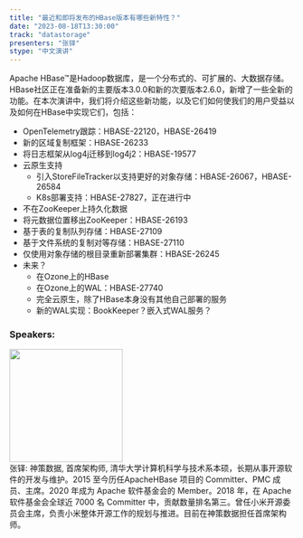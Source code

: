 ```yaml
---
title: "最近和即将发布的HBase版本有哪些新特性？"
date: "2023-08-18T13:30:00" 
track: "datastorage"
presenters: "张铎"
stype: "中文演讲"
---
```

Apache HBase™是Hadoop数据库，是一个分布式的、可扩展的、大数据存储。HBase社区正在准备新的主要版本3.0.0和新的次要版本2.6.0，新增了一些全新的功能。在本次演讲中，我们将介绍这些新功能，以及它们如何使我们的用户受益以及如何在HBase中实现它们，包括：

- OpenTelemetry跟踪：HBASE-22120，HBASE-26419
- 新的区域复制框架：HBASE-26233
- 将日志框架从log4j迁移到log4j2：HBASE-19577
- 云原生支持
  - 引入StoreFileTracker以支持更好的对象存储：HBASE-26067，HBASE-26584
  - K8s部署支持：HBASE-27827，正在进行中
- 不在ZooKeeper上持久化数据
- 将元数据位置移出ZooKeeper：HBASE-26193
- 基于表的复制队列存储：HBASE-27109
- 基于文件系统的复制对等存储：HBASE-27110
- 仅使用对象存储的根目录重新部署集群：HBASE-26245
- 未来？
  - 在Ozone上的HBase
  - 在Ozone上的WAL：HBASE-27740
  - 完全云原生，除了HBase本身没有其他自己部署的服务
  - 新的WAL实现：BookKeeper？嵌入式WAL服务？
  
 ### Speakers: 
 <img src="https://img.bagevent.com/resource/20230603/2240000820.jpg" width="200" /><br>张铎: 神策数据, 首席架构师, 清华大学计算机科学与技术系本硕，长期从事开源软件的开发与维护。2015 至今历任ApacheHBase 项目的 Committer、PMC 成员、主席。2020 年成为 Apache 软件基金会的 Member。2018 年，在 Apache 软件基金会全球近 7000 名 Committer 中，贡献数量排名第三。曾任小米开源委员会主席，负责小米整体开源工作的规划与推进。目前在神策数据担任首席架构师。
 <br><br>